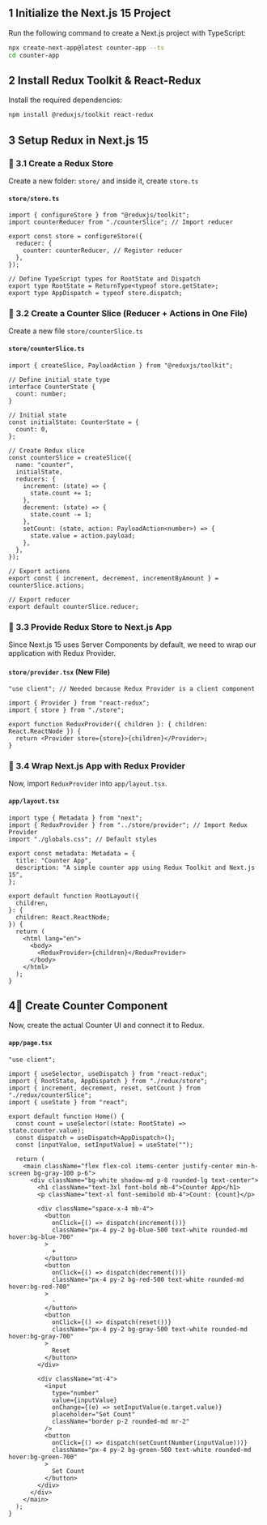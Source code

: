 ## 1 Initialize the Next.js 15 Project

Run the following command to create a Next.js project with TypeScript:

```sh
npx create-next-app@latest counter-app --ts
cd counter-app
```

## 2 Install Redux Toolkit & React-Redux

Install the required dependencies:

```sh
npm install @reduxjs/toolkit react-redux
```

## 3 Setup Redux in Next.js 15

### 📌 3.1 Create a Redux Store

Create a new folder: `store/` and inside it, create `store.ts`

#### `store/store.ts`

```tsx
import { configureStore } from "@reduxjs/toolkit";
import counterReducer from "./counterSlice"; // Import reducer

export const store = configureStore({
  reducer: {
    counter: counterReducer, // Register reducer
  },
});

// Define TypeScript types for RootState and Dispatch
export type RootState = ReturnType<typeof store.getState>;
export type AppDispatch = typeof store.dispatch;
```

### 📌 3.2 Create a Counter Slice (Reducer + Actions in One File)

Create a new file `store/counterSlice.ts`

#### `store/counterSlice.ts`

```tsx
import { createSlice, PayloadAction } from "@reduxjs/toolkit";

// Define initial state type
interface CounterState {
  count: number;
}

// Initial state
const initialState: CounterState = {
  count: 0,
};

// Create Redux slice
const counterSlice = createSlice({
  name: "counter",
  initialState,
  reducers: {
    increment: (state) => {
      state.count += 1;
    },
    decrement: (state) => {
      state.count -= 1;
    },
    setCount: (state, action: PayloadAction<number>) => {
      state.value = action.payload;
    },
  },
});

// Export actions
export const { increment, decrement, incrementByAmount } = counterSlice.actions;

// Export reducer
export default counterSlice.reducer;
```

### 📌 3.3 Provide Redux Store to Next.js App

Since Next.js 15 uses Server Components by default, we need to wrap our application with Redux Provider.

#### `store/provider.tsx` (New File)

```tsx
"use client"; // Needed because Redux Provider is a client component

import { Provider } from "react-redux";
import { store } from "./store";

export function ReduxProvider({ children }: { children: React.ReactNode }) {
  return <Provider store={store}>{children}</Provider>;
}
```

### 📌 3.4 Wrap Next.js App with Redux Provider

Now, import `ReduxProvider` into `app/layout.tsx`.

#### `app/layout.tsx`

```tsx
import type { Metadata } from "next";
import { ReduxProvider } from "../store/provider"; // Import Redux Provider
import "./globals.css"; // Default styles

export const metadata: Metadata = {
  title: "Counter App",
  description: "A simple counter app using Redux Toolkit and Next.js 15",
};

export default function RootLayout({
  children,
}: {
  children: React.ReactNode;
}) {
  return (
    <html lang="en">
      <body>
        <ReduxProvider>{children}</ReduxProvider>
      </body>
    </html>
  );
}
```

## 4⃣ Create Counter Component

Now, create the actual Counter UI and connect it to Redux.

#### `app/page.tsx`

```tsx
"use client";

import { useSelector, useDispatch } from "react-redux";
import { RootState, AppDispatch } from "./redux/store";
import { increment, decrement, reset, setCount } from "./redux/counterSlice";
import { useState } from "react";

export default function Home() {
  const count = useSelector((state: RootState) => state.counter.value);
  const dispatch = useDispatch<AppDispatch>();
  const [inputValue, setInputValue] = useState("");

  return (
    <main className="flex flex-col items-center justify-center min-h-screen bg-gray-100 p-6">
      <div className="bg-white shadow-md p-8 rounded-lg text-center">
        <h1 className="text-3xl font-bold mb-4">Counter App</h1>
        <p className="text-xl font-semibold mb-4">Count: {count}</p>

        <div className="space-x-4 mb-4">
          <button
            onClick={() => dispatch(increment())}
            className="px-4 py-2 bg-blue-500 text-white rounded-md hover:bg-blue-700"
          >
            +
          </button>
          <button
            onClick={() => dispatch(decrement())}
            className="px-4 py-2 bg-red-500 text-white rounded-md hover:bg-red-700"
          >
            -
          </button>
          <button
            onClick={() => dispatch(reset())}
            className="px-4 py-2 bg-gray-500 text-white rounded-md hover:bg-gray-700"
          >
            Reset
          </button>
        </div>

        <div className="mt-4">
          <input
            type="number"
            value={inputValue}
            onChange={(e) => setInputValue(e.target.value)}
            placeholder="Set Count"
            className="border p-2 rounded-md mr-2"
          />
          <button
            onClick={() => dispatch(setCount(Number(inputValue)))}
            className="px-4 py-2 bg-green-500 text-white rounded-md hover:bg-green-700"
          >
            Set Count
          </button>
        </div>
      </div>
    </main>
  );
}
```
